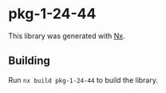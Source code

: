 # pkg-1-24-44

This library was generated with [Nx](https://nx.dev).

## Building

Run `nx build pkg-1-24-44` to build the library.
